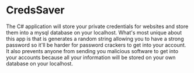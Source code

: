 # CredsSaver
The C# application will store your private credentials for websites and store them into a mysql database on your localhost. What's most unique about this app is that is generates a random string allowing you to have a strong password so it'll be harder for password crackers to get into your account. It also prevents anyone from sending you malicious software to get into your accounts because all your information will be stored on your own database on your localhost.

